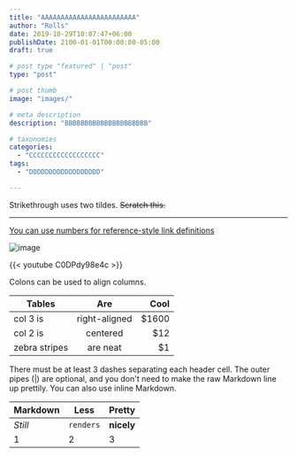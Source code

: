 ```yaml
---
title: "AAAAAAAAAAAAAAAAAAAAAAAA"
author: "Rolls"
date: 2019-10-29T10:07:47+06:00
publishDate: 2100-01-01T00:00:00-05:00
draft: true

# post type "featured" | "post"
type: "post"

# post thumb
image: "images/"

# meta description
description: "BBBBBBBBBBBBBBBBBBBBB"

# taxonomies
categories: 
  - "CCCCCCCCCCCCCCCCCC"
tags:
  - "DDDDDDDDDDDDDDDDDD"

---
```


Strikethrough uses two tildes. ~~Scratch this.~~

<hr>

[You can use numbers for reference-style link definitions][1]

[1]: http://google.com

![image](../../images/)

{{< youtube C0DPdy98e4c >}}

Colons can be used to align columns.

| Tables        | Are           | Cool  |
| ------------- |:-------------:| -----:|
| col 3 is      | right-aligned | $1600 |
| col 2 is      | centered      |   $12 |
| zebra stripes | are neat      |    $1 |

There must be at least 3 dashes separating each header cell.
The outer pipes (|) are optional, and you don't need to make the 
raw Markdown line up prettily. You can also use inline Markdown.

Markdown | Less | Pretty
--- | --- | ---
*Still* | `renders` | **nicely**
1 | 2 | 3
